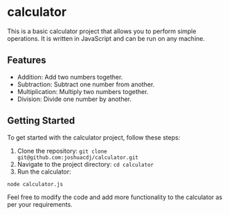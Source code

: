 # calculator

This is a basic calculator project that allows you to perform simple operations. It is written in JavaScript and can be run on any machine.

## Features
- Addition: Add two numbers together.
- Subtraction: Subtract one number from another.
- Multiplication: Multiply two numbers together.
- Division: Divide one number by another.

## Getting Started
To get started with the calculator project, follow these steps:
1. Clone the repository: `git clone git@github.com:joshuacdj/calculator.git`
2. Navigate to the project directory: `cd calculator`
3. Run the calculator:  
```bash
node calculator.js
```

Feel free to modify the code and add more functionality to the calculator as per your requirements.

